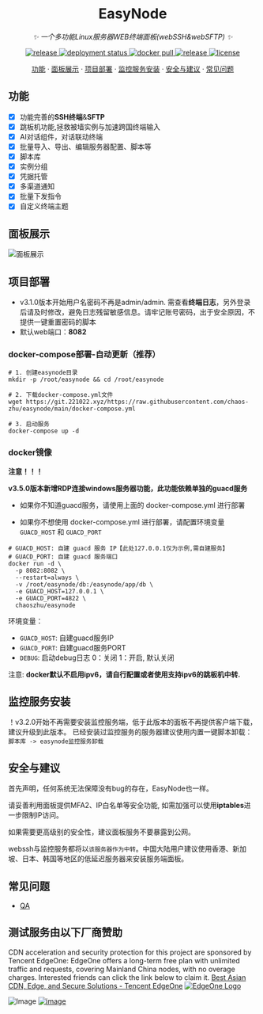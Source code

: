<div align="center">

# EasyNode

_✨ 一个多功能Linux服务器WEB终端面板(webSSH&webSFTP) ✨_

</div>

<p align="center">
  <a href="https://github.com/chaos-zhu/easynode/releases/latest">
    <img src="https://img.shields.io/github/v/release/chaos-zhu/easynode?color=brightgreen" alt="release">
  </a>
  <a href="https://github.com/chaos-zhu/easynode/actions">
    <img src="https://img.shields.io/github/actions/workflow/status/chaos-zhu/easynode/docker-builder.yml?branch=main" alt="deployment status">
  </a>
  <a href="https://hub.docker.com/repository/docker/chaoszhu/easynode">
    <img src="https://img.shields.io/docker/pulls/chaoszhu/easynode?color=brightgreen" alt="docker pull">
  </a>
  <a href="https://github.com/chaos-zhu/easynode/releases/latest">
    <img src="https://img.shields.io/github/downloads/chaos-zhu/easynode/total?color=brightgreen&include_prereleases" alt="release">
  </a>
  <a href="https://raw.githubusercontent.com/chaos-zhu/easynode/main/LICENSE">
    <img src="https://img.shields.io/github/license/chaos-zhu/easynode?color=brightgreen" alt="license">
  </a>
</p>

<p align="center">
  <a href="#功能">功能</a>
  ·
  <a href="#面板展示">面板展示</a>
  ·
  <a href="#项目部署">项目部署</a>
  ·
  <a href="#监控服务安装">监控服务安装</a>
  ·
  <a href="#安全与建议">安全与建议</a>
  ·
  <a href="#常见问题">常见问题</a>
</p>

## 功能

+ [x] 功能完善的**SSH终端**&**SFTP**
+ [x] 跳板机功能,拯救被墙实例与加速跨国终端输入
+ [x] AI对话组件，对话联动终端
+ [x] 批量导入、导出、编辑服务器配置、脚本等
+ [x] 脚本库
+ [x] 实例分组
+ [x] 凭据托管
+ [x] 多渠道通知
+ [x] 批量下发指令
+ [x] 自定义终端主题

## 面板展示

![面板展示](./doc_images/merge.gif)

## 项目部署

- v3.1.0版本开始用户名密码不再是admin/admin. 需查看**终端日志**，另外登录后请及时修改，避免日志残留敏感信息。请牢记账号密码，出于安全原因，不提供一键重置密码的脚本
- 默认web端口：**8082**


### docker-compose部署-自动更新（推荐）

```shell
# 1. 创建easynode目录
mkdir -p /root/easynode && cd /root/easynode

# 2. 下载docker-compose.yml文件
wget https://git.221022.xyz/https://raw.githubusercontent.com/chaos-zhu/easynode/main/docker-compose.yml

# 3. 启动服务
docker-compose up -d
```


### docker镜像

**注意！！！**

**v3.5.0版本新增RDP连接windows服务器功能，此功能依赖单独的guacd服务**

- 如果你不知道guacd服务，请使用上面的 docker-compose.yml 进行部署

- 如果你不想使用 docker-compose.yml 进行部署，请配置环境变量 `GUACD_HOST` 和 `GUACD_PORT`

```shell
# GUACD_HOST: 自建 guacd 服务 IP【此处127.0.0.1仅为示例,需自建服务】
# GUACD_PORT: 自建 guacd 服务端口
docker run -d \
  -p 8082:8082 \
  --restart=always \
  -v /root/easynode/db:/easynode/app/db \
  -e GUACD_HOST=127.0.0.1 \
  -e GUACD_PORT=4822 \
  chaoszhu/easynode
```

环境变量：
- `GUACD_HOST`: 自建guacd服务IP
- `GUACD_PORT`: 自建guacd服务PORT
- `DEBUG`: 启动debug日志 0：关闭 1：开启, 默认关闭

注意: **docker默认不启用ipv6，请自行配置或者使用支持ipv6的跳板机中转.**

## 监控服务安装

！v3.2.0开始不再需要安装监控服务端，低于此版本的面板不再提供客户端下载，建议升级到此版本。
已经安装过监控服务的服务器建议使用内置一键脚本卸载：`脚本库 -> easynode监控服务卸载`

## 安全与建议

首先声明，任何系统无法保障没有bug的存在，EasyNode也一样。

请妥善利用面板提供MFA2、IP白名单等安全功能, 如需加强可以使用**iptables**进一步限制IP访问。

如果需要更高级别的安全性，建议面板服务不要暴露到公网。

webssh与监控服务都将以`该服务器作为中转`。中国大陆用户建议使用香港、新加坡、日本、韩国等地区的低延迟服务器来安装服务端面板。

## 常见问题

- [QA](./Q%26A.md)

## 测试服务由以下厂商赞助

CDN acceleration and security protection for this project are sponsored by Tencent EdgeOne: EdgeOne offers a long-term free plan with unlimited traffic and requests, covering Mainland China nodes, with no overage charges. Interested friends can click the link below to claim it. [Best Asian CDN, Edge, and Secure Solutions - Tencent EdgeOne](https://edgeone.ai/zh?from=github)
[![EdgeOne Logo](https://edgeone.ai/media/34fe3a45-492d-4ea4-ae5d-ea1087ca7b4b.png)](https://edgeone.ai/?from=github)


![Image](https://github.com/user-attachments/assets/a50409e4-9394-4a59-a125-18ffe64c5fb0) [![image](https://img.shields.io/badge/NodeSupport-YXVM-red)](https://yxvm.com/)



